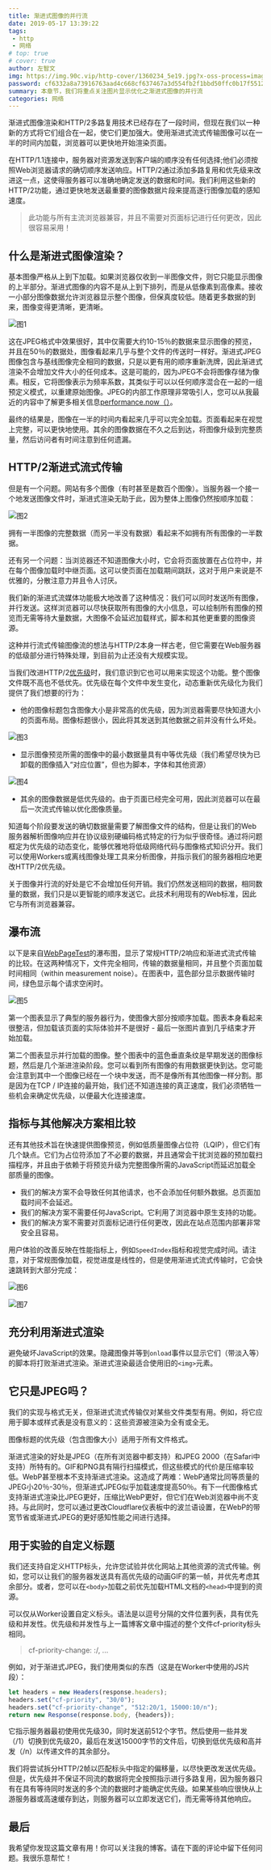 ```yaml
---
title: 渐进式图像的并行流
date: 2019-05-17 13:39:22
tags:
 - http
 - 网络
# top: true
# cover: true
author: 左智文
img: https://img.90c.vip/http-cover/1360234_5e19.jpg?x-oss-process=image/format,webp
password: cf6332a8a73916763aad4c668cf637467a3d554fb2f1bbd50ffc0b17f55129bc
summary: 本章节，我们将重点关注图片显示优化之渐进式图像的并行流
categories: 网络
---
```

渐进式图像渲染和HTTP/2多路复用技术已经存在了一段时间，但现在我们以一种新的方式将它们组合在一起，使它们更加强大。使用渐进式流式传输图像可以在一半的时间内加载，浏览器可以更快地开始渲染页面。

在HTTP/1.1连接中，服务器对资源发送到客户端的顺序没有任何选择;他们必须按照Web浏览器请求的确切顺序发送响应。HTTP/2通过添加多路复用和优先级来改进这一点，这使得服务器可以准确地确定发送的数据和时间。我们利用这些新的HTTP/2功能，通过更快地发送最重要的图像数据片段来提高逐行图像加载的感知速度。

> 此功能与所有主流浏览器兼容，并且不需要对页面标记进行任何更改，因此很容易采用！

## 什么是渐进式图像渲染？

基本图像严格从上到下加载。如果浏览器仅收到一半图像文件，则它只能显示图像的上半部分。渐进式图像的内容不是从上到下排列，而是从低像素到高像素。接收一小部分图像数据允许浏览器显示整个图像，但保真度较低。随着更多数据的到来，图像变得更清晰，更清晰。

![图1](https://img.90c.vip/code/img021.jpg?x-oss-process=image/format,webp)

这在JPEG格式中效果很好，其中仅需要大约10-15％的数据来显示图像的预览，并且在50％的数据处，图像看起来几乎与整个文件的传送时一样好。渐进式JPEG图像包含与基线图像完全相同的数据，只是以更有用的顺序重新洗牌，因此渐进式渲染不会增加文件大小的任何成本。这是可能的，因为JPEG不会将图像存储为像素。相反，它将图像表示为频率系数，其类似于可以以任何顺序混合在一起的一组预定义模式，以重建原始图像。JPEG的内部工作原理非常吸引人，您可以从我最近的内容中了解更多相关信息[performance.now（）](https://www.youtube.com/watch?v=jTXhYj2aCDU)。

最终的结果是，图像在一半的时间内看起来几乎可以完全加载。页面看起来在视觉上完整，可以更快地使用。其余的图像数据在不久之后到达，将图像升级到完整质量，然后访问者有时间注意到任何遗漏。

## HTTP/2渐进式流式传输

但是有一个问题。网站有多个图像（有时甚至是数百个图像）。当服务器一个接一个地发送图像文件时，渐进式渲染无助于此，因为整体上图像仍然按顺序加载：

![图2](https://img.90c.vip/code/img022.gif?x-oss-process=image/format,webp)

拥有一半图像的完整数据（而另一半没有数据）看起来不如拥有所有图像的一半数据。

还有另一个问题：当浏览器还不知道图像大小时，它会将页面放置在占位符中，并在每个图像加载时中继页面。这可以使页面在加载期间跳跃，这对于用户来说是不优雅的，分散注意力并且令人讨厌。

我们新的渐进式流媒体功能极大地改善了这种情况：我们可以同时发送所有图像，并行发送。这样浏览器可以尽快获取所有图像的大小信息，可以绘制所有图像的预览而无需等待大量数据，大图像不会延迟加载样式，脚本和其他更重要的图像资源。

这种并行流式传输图像流的想法与HTTP/2本身一样古老，但它需要在Web服务器的低级部分进行特殊处理，到目前为止还没有大规模实现。

当我们改进HTTP/2[优先级](https://laihua-coder.github.io/2019/05/16/http2/)时，我们意识到它也可以用来实现这个功能。整个图像文件既不高也不低优先。优先级在每个文件中发生变化，动态重新优先级化为我们提供了我们想要的行为：

+ 他的图像标题包含图像大小是非常高的优先级，因为浏览器需要尽快知道大小的页面布局。图像标题很小，因此将其发送到其他数据之前并没有什么坏处。

![图3](https://img.90c.vip/code/img023.jpg?x-oss-process=image/format,webp)

+ 显示图像预览所需的图像中的最小数据量具有中等优先级（我们希望尽快为已卸载的图像插入“对应位置”，但也为脚本，字体和其他资源）

![图4](https://img.90c.vip/code/img024.png?x-oss-process=image/format,webp)

+ 其余的图像数据是低优先级的。由于页面已经完全可用，因此浏览器可以在最后一次流式传输以优化图像质量。

知道每个阶段要发送的确切数据量需要了解图像文件的结构，但是让我们的Web服务器解析图像响应并在协议级别硬编码格式特定的行为似乎很奇怪。通过将问题框定为优先级的动态变化，能够优雅地将低级网络代码与图像格式知识分开。我们可以使用Workers或离线图像处理工具来分析图像，并指示我们的服务器相应地更改HTTP/2优先级。

关于图像并行流的好处是它不会增加任何开销。我们仍然发送相同的数据，相同数量的数据，我们只是以更智能的顺序发送它。此技术利用现有的Web标准，因此它与所有浏览器兼容。

## 瀑布流

以下是来自[WebPageTest](https://webpagetest.org/)的瀑布图，显示了常规HTTP/2响应和渐进式流式传输的比较。在这两种情况下，文件完全相同，传输的数据量相同，并且整个页面加载时间相同（within measurement noise）。在图表中，蓝色部分显示数据传输时间，绿色显示每个请求空闲时。

![图5](https://img.90c.vip/code/img025.png?x-oss-process=image/format,webp)

第一个图表显示了典型的服务器行为，使图像大部分按顺序加载。图表本身看起来很整洁，但加载该页面的实际体验并不是很好 - 最后一张图片直到几乎结束才开始加载。

第二个图表显示并行加载的图像。整个图表中的蓝色垂直条纹是早期发送的图像标题，然后是几个渐进渲染阶段。您可以看到所有图像的有用数据更快到达。您可能会注意到其中一个图像已经在一个块中发送，而不是像所有其他图像一样分割。那是因为在TCP / IP连接的最开始，我们还不知道连接的真正速度，我们必须牺牲一些机会来确定优先级，以便最大化连接速度。

## 指标与其他解决方案相比较

还有其他技术旨在快速提供图像预览，例如低质量图像占位符（LQIP），但它们有几个缺点。它们为占位符添加了不必要的数据，并且通常会干扰浏览器的预加载扫描程序，并且由于依赖于将预览升级为完整图像所需的JavaScript而延迟加载全部质量的图像。

+ 我们的解决方案不会导致任何其他请求，也不会添加任何额外数据。总页面加载时间不会延迟。
+ 我们的解决方案不需要任何JavaScript。它利用了浏览器中原生支持的功能。
+ 我们的解决方案不需要对页面标记进行任何更改，因此在站点范围内部署非常安全且容易。

用户体验的改善反映在性能指标上，例如`SpeedIndex`指标和视觉完成时间。请注意，对于常规图像加载，视觉进度是线性的，但是使用渐进式流式传输时，它会快速跳转到大部分完成：

![图6](https://img.90c.vip/code/img026.png?x-oss-process=image/format,webp)

![图7](https://img.90c.vip/code/img027.png?x-oss-process=image/format,webp)

## 充分利用渐进式渲染

避免破坏JavaScript的效果。隐藏图像并等到`onload`事件以显示它们（带淡入等）的脚本将打败渐进式渲染。渐进式渲染最适合使用旧的`<img>`元素。

## 它只是JPEG吗？

我们的实现与格式无关，但渐进式流式传输仅对某些文件类型有用。例如，将它应用于脚本或样式表是没有意义的：这些资源被渲染为全有或全无。

图像标题的优先级（包含图像大小）适用于所有文件格式。

渐进式渲染的好处是JPEG（在所有浏览器中都支持）和JPEG 2000（在Safari中支持）所特有的。GIF和PNG具有隔行扫描模式，但这些模式的代价是压缩率较低。WebP甚至根本不支持渐进式渲染。这造成了两难：WebP通常比同等质量的JPEG小20％-30％，但渐进式JPEG似乎加载速度提高50％。有下一代图像格式支持渐进式渲染比JPEG更好，压缩比WebP更好，但它们在Web浏览器中尚不支持。与此同时，您可以通过更改Cloudflare仪表板中的波兰语设置，在WebP的带宽节省或渐进式JPEG的更好感知性能之间进行选择。

## 用于实验的自定义标题

我们还支持自定义HTTP标头，允许您试验并优化网站上其他资源的流式传输。例如，您可以让我们的服务器发送具有高优先级的动画GIF的第一帧，并优先考虑其余部分。或者，您可以在`<body>`加载之前优先加载HTML文档的`<head>`中提到的资源。

可以仅从Worker设置自定义标头。语法是以逗号分隔的文件位置列表，具有优先级和并发性。优先级和并发性与上一篇博客文章中描述的整个文件cf-priority标头相同。

> cf-priority-change: <offset in bytes>:<priority>/<concurrency>, ...

例如，对于渐进式JPEG，我们使用类似的东西（这是在Worker中使用的JS片段）：

```js
let headers = new Headers(response.headers);
headers.set("cf-priority", "30/0");
headers.set("cf-priority-change", "512:20/1, 15000:10/n");
return new Response(response.body, {headers});
```

它指示服务器最初使用优先级30，同时发送前512个字节。然后使用一些并发（/1）切换到优先级20，最后在发送15000字节的文件后，切换到低优先级和高并发（/n）以传递文件的其余部分。

我们将尝试拆分HTTP/2帧以匹配标头中指定的偏移量，以尽快更改发送优先级。但是，优先级并不保证不同流的数据将完全按照指示进行多路复用，因为服务器只有在具有等待同时发送的多个流的数据时才能确定优先级。如果某些响应很快从上游服务器或高速缓存到达，则服务器可以立即发送它们，而无需等待其他响应。

## 最后

我希望你发现这篇文章有用！你可以关注我的博客。请在下面的评论中留下任何问题。我很乐意帮忙！
